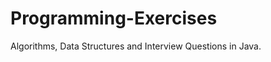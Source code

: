 Programming-Exercises
=====================

Algorithms, Data Structures and Interview Questions in Java.
